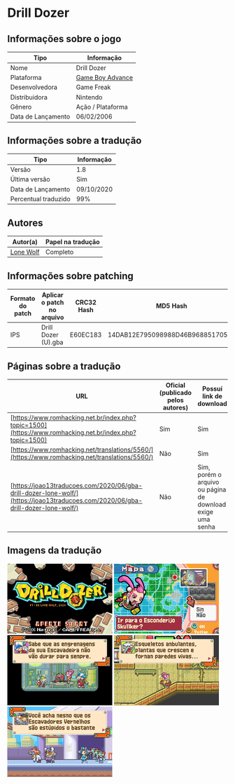 # Drill Dozer

## Informações sobre o jogo

| Tipo | Informação |
| ----------- | ----------- |
| Nome | Drill Dozer |
| Plataforma | [Game Boy Advance](../) |
| Desenvolvedora | Game Freak |
| Distribuidora | Nintendo |
| Gênero | Ação / Plataforma |
| Data de Lançamento | 06/02/2006 |

## Informações sobre a tradução

| Tipo | Informação |
| ----------- | ----------- |
| Versão | 1\.8 |
| Última versão | Sim |
| Data de Lançamento | 09/10/2020 |
| Percentual traduzido | 99% |

## Autores

| Autor(a) | Papel na tradução |
| ----------- | ----------- |
| [Lone Wolf](../../../autores/lone-wolf/) | Completo |

## Informações sobre patching

| Formato do patch | Aplicar o patch no arquivo | CRC32 Hash | MD5 Hash |
| ----------- | ----------- | ----------- | ----------- |
| IPS | Drill Dozer \(U\)\.gba | E60EC183 | 14DAB12E795098988D46B96885170538 |

## Páginas sobre a tradução

| URL | Oficial (publicado pelos autores) | Possuí link de download |
| ----------- | ----------- | ----------- |
| [https://www.romhacking.net.br/index.php?topic=1500](https://www.romhacking.net.br/index.php?topic=1500) | Sim | Sim |
| [https://www.romhacking.net/translations/5560/](https://www.romhacking.net/translations/5560/) | Não | Sim |
| [https://joao13traducoes.com/2020/06/gba-drill-dozer-lone-wolf/](https://joao13traducoes.com/2020/06/gba-drill-dozer-lone-wolf/) | Não | Sim, porém o arquivo ou página de download exige uma senha |

## Imagens da tradução

![Imagem de exemplo da tradução 1](1.png)
![Imagem de exemplo da tradução 2](2.png)
![Imagem de exemplo da tradução 3](3.png)
![Imagem de exemplo da tradução 4](4.png)
![Imagem de exemplo da tradução 5](5.png)